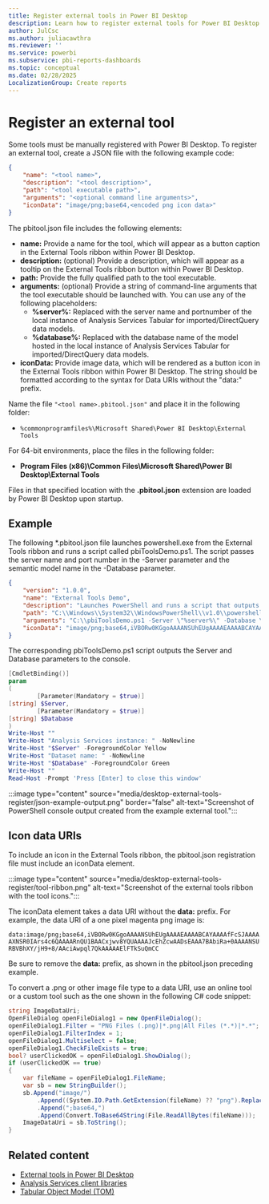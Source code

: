 ```yaml
---
title: Register external tools in Power BI Desktop
description: Learn how to register external tools for Power BI Desktop and configure elements of an external tool to fit your needs.
author: JulCsc
ms.author: juliacawthra
ms.reviewer: ''
ms.service: powerbi
ms.subservice: pbi-reports-dashboards
ms.topic: conceptual
ms.date: 02/28/2025
LocalizationGroup: Create reports
---
```


# Register an external tool

Some tools must be manually registered with Power BI Desktop. To register an external tool, create a JSON file with the following example code:

```json
{
    "name": "<tool name>",
    "description": "<tool description>",
    "path": "<tool executable path>",
    "arguments": "<optional command line arguments>",
    "iconData": "image/png;base64,<encoded png icon data>"
}
```

The pbitool.json file includes the following elements:

* **name:** Provide a name for the tool, which will appear as a button caption in the External Tools ribbon within Power BI Desktop.
* **description:** (optional) Provide a description, which will appear as a tooltip on the External Tools ribbon button within Power BI Desktop.
* **path:** Provide the fully qualified path to the tool executable.
* **arguments:** (optional) Provide a string of command-line arguments that the tool executable should be launched with. You can use any of the following placeholders:
  * **%server%:** Replaced with the server name and portnumber of the local instance of Analysis Services Tabular for imported/DirectQuery data models.
  * **%database%:** Replaced with the database name of the model hosted in the local instance of Analysis Services Tabular for imported/DirectQuery data models.
* **iconData:** Provide image data, which will be rendered as a button icon in the External Tools ribbon within Power BI Desktop. The string should be formatted according to the syntax for Data URIs without the "data:" prefix.

Name the file `"<tool name>.pbitool.json"` and place it in the following folder:

* `%commonprogramfiles%\Microsoft Shared\Power BI Desktop\External Tools`

For 64-bit environments, place the files in the following folder:

* **Program Files (x86)\Common Files\Microsoft Shared\Power BI Desktop\External Tools**

Files in that specified location with the **.pbitool.json** extension are loaded by Power BI Desktop upon startup.

## Example

The following *.pbitool.json file launches powershell.exe from the External Tools ribbon and runs a script called pbiToolsDemo.ps1. The script passes the server name and port number in the -Server parameter and the semantic model name in the -Database parameter.

```json
{ 
    "version": "1.0.0", 
    "name": "External Tools Demo", 
    "description": "Launches PowerShell and runs a script that outputs server and database parameters. (Requires elevated PowerShell permissions.)", 
    "path": "C:\\Windows\\System32\\WindowsPowerShell\\v1.0\\powershell.exe", 
    "arguments": "C:\\pbiToolsDemo.ps1 -Server \"%server%\" -Database \"%database%\"", 
    "iconData": "image/png;base64,iVBORw0KGgoAAAANSUhEUgAAAAEAAAABCAYAAAAfFcSJAAAAAXNSR0IArs4c6QAAAARnQU1BAACxjwv8YQUAAAAJcEhZcwAADsEAAA7BAbiRa+0AAAANSURBVBhXY/jH9+8/AAciAwpql7QkAAAAAElFTkSuQmCC" 
} 
```

The corresponding pbiToolsDemo.ps1 script outputs the Server and Database parameters to the console.

```powershell
[CmdletBinding()] 
param 
( 
        [Parameter(Mandatory = $true)]         
[string] $Server, 
        [Parameter(Mandatory = $true)]         
[string] $Database  
) 
Write-Host "" 
Write-Host "Analysis Services instance: " -NoNewline 
Write-Host "$Server" -ForegroundColor Yellow 
Write-Host "Dataset name: " -NoNewline 
Write-Host "$Database" -ForegroundColor Green 
Write-Host "" 
Read-Host -Prompt 'Press [Enter] to close this window'  
```

:::image type="content" source="media/desktop-external-tools-register/json-example-output.png" border="false" alt-text="Screenshot of PowerShell console output created from the example external tool.":::

## Icon data URIs

To include an icon in the External Tools ribbon, the pbitool.json registration file must include an iconData element.

:::image type="content" source="media/desktop-external-tools-register/tool-ribbon.png" alt-text="Screenshot of the external tools ribbon with the tool icons.":::

The iconData element takes a data URI without the **data:** prefix. For example, the data URI of a one pixel magenta png image is:

`data:image/png;base64,iVBORw0KGgoAAAANSUhEUgAAAAEAAAABCAYAAAAfFcSJAAAAAXNSR0IArs4c6QAAAARnQU1BAACxjwv8YQUAAAAJcEhZcwAADsEAAA7BAbiRa+0AAAANSURBVBhXY/jH9+8/AAciAwpql7QkAAAAAElFTkSuQmCC`

Be sure to remove the **data:** prefix, as shown in the pbitool.json preceding example.

To convert a .png or other image file type to a data URI, use an online tool or a custom tool such as the one shown in the following C# code snippet:

```c#
string ImageDataUri; 
OpenFileDialog openFileDialog1 = new OpenFileDialog(); 
openFileDialog1.Filter = "PNG Files (.png)|*.png|All Files (*.*)|*.*"; 
openFileDialog1.FilterIndex = 1; 
openFileDialog1.Multiselect = false; 
openFileDialog1.CheckFileExists = true; 
bool? userClickedOK = openFileDialog1.ShowDialog(); 
if (userClickedOK == true) 
{ 
    var fileName = openFileDialog1.FileName; 
    var sb = new StringBuilder(); 
    sb.Append("image/") 
        .Append((System.IO.Path.GetExtension(fileName) ?? "png").Replace(".", "")) 
        .Append(";base64,") 
        .Append(Convert.ToBase64String(File.ReadAllBytes(fileName))); 
    ImageDataUri = sb.ToString(); 
} 
```

## Related content

* [External tools in Power BI Desktop](desktop-external-tools.md)  
* [Analysis Services client libraries](/analysis-services/client-libraries?view=power-bi-premium-current&preserve-view=true)  
* [Tabular Object Model (TOM)](/analysis-services/tom/introduction-to-the-tabular-object-model-tom-in-analysis-services-amo?view=power-bi-premium-current&preserve-view=true)  
